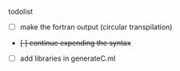 todolist

* [ ] make the fortran output (circular transpilation)
* ~~[ ] continue expending the syntax~~
* [ ] add libraries in generateC.ml
